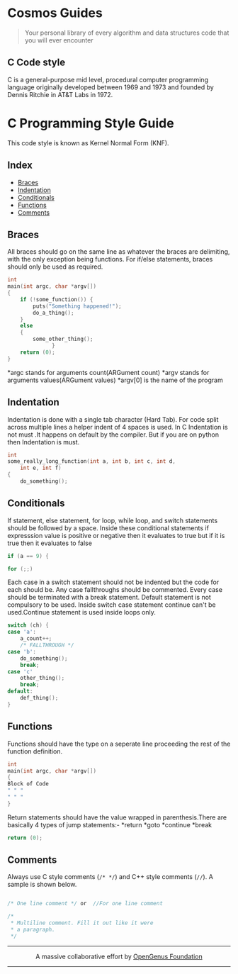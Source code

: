 # Cosmos Guides
> Your personal library of every algorithm and data structures code that you will ever encounter

## C Code style

C is a general-purpose mid level, procedural computer programming language originally developed between 1969 and 1973 and founded by Dennis Ritchie in AT&T Labs in 1972.

# C Programming Style Guide

This code style is known as Kernel Normal Form (KNF).

## Index
- [Braces](#braces)
- [Indentation](#indentation)
- [Conditionals](#conditionals)
- [Functions](#functions)
- [Comments](#comments)

## Braces

All braces should go on the same line as whatever the braces are delimiting, with the only exception being functions. For if/else statements, braces should only be used as required.

```C
int
main(int argc, char *argv[])
{
	if (!some_function()) {
		puts("Something happened!");
		do_a_thing();
	} 
	else
	{
		some_other_thing();
              }
	return (0);
}
```

*argc stands for arguments count(ARGument count)
*argv stands for arguments values(ARGument values)
*argv[0] is the name of the program 


## Indentation

Indentation is done with a single tab character (Hard Tab). For code split across multiple lines a helper indent of 4 spaces is used.
In C Indentation is not must .It happens on default by the compiler.
But if you are on python then Indentation is must.

```C
int
some_really_long_function(int a, int b, int c, int d,
    int e, int f)
{
	do_something();
```

## Conditionals

If statement, else statement, for loop, while loop, and switch statements should be followed by a space.
Inside these conditional statements if expresssion value is positive or negative then it evaluates to true but if it is true then it evaluates to false

```C
if (a == 9) {
```

```C
for (;;)
```

Each case in a switch statement should not be indented but the code for each should be. Any case fallthroughs should be commented.
Every case should be terminated with a break statement.
Default statement is not compulsory to be used.
Inside switch case statement continue can't be used.Continue statement is used inside loops only.

```C
switch (ch) {
case 'a':
	a_count++;
	/* FALLTHROUGH */
case 'b':
	do_something();
	break;
case 'c'
	other_thing();
	break;
default:
	def_thing();
}
```

## Functions

Functions should have the type on a seperate line proceeding the rest of the function definition.

```C
int
main(int argc, char *argv[])
{
Block of Code
" " "
" " "
}
```

Return statements should have the value wrapped in parenthesis.There are basically 4 types of jump statements:-
*return
*goto
*continue
*break

```C
return (0);
```

## Comments

Always use C style comments (`/* */`) and C++ style comments (`//`). A sample is shown below.

```C

/* One line comment */ or  //For one line comment

/*
 * Multiline comment. Fill it out like it were
 * a paragraph.
 */

```


---

<p align="center">
	A massive collaborative effort by <a href="https://github.com/OpenGenus/cosmos">OpenGenus Foundation</a> 
</p>

---
